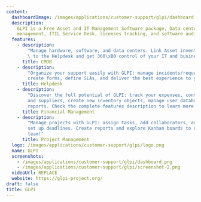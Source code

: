 ```yaml
---
content:
  dashboardImage: /images/applications/customer-support/glpi/dashboard.png
  description:
    GLPI is a Free Asset and IT Management Software package, Data center
    management, ITIL Service Desk, licenses tracking, and software auditing.
  features:
    - description:
        "Manage hardware, software, and data centers. Link Asset inventory\
        \ to the Helpdesk and get 360\xB0 control of your IT and business infrastructure."
      title: CMDB
    - description:
        "Organize your support easily with GLPI: manage incidents/requests,
        create forms, define SLAs, and deliver the best experience to your customers."
      title: Helpdesk
    - description:
        "Discover the full potential of GLPI: track your expenses, contracts,
        and suppliers, create new inventory objects, manage user databases, and make
        reports. Check the complete features description to learn more."
      title: Financial Management
    - description:
        "Manage projects with GLPI: assign tasks, add collaborators, and
        set up deadlines. Create reports and explore Kanban boards to organize your
        team!"
      title: Project Management
  logo: /images/applications/customer-support/glpi/logo.png
  name: GLPI
  screenshots:
    - /images/applications/customer-support/glpi/dashboard.png
    - /images/applications/customer-support/glpi/screenshot-2.png
  videoUrl: REPLACE
  website: https://glpi-project.org/
draft: false
title: GLPI
---
```


